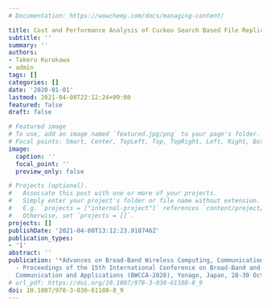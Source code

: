 ```yaml
---
# Documentation: https://wowchemy.com/docs/managing-content/

title: Cost and Performance Analysis of Cuckoo Search Based File Replication in MANET
subtitle: ''
summary: ''
authors:
- Takeru Kurokawa
- admin
tags: []
categories: []
date: '2020-01-01'
lastmod: 2021-04-08T22:12:24+09:00
featured: false
draft: false

# Featured image
# To use, add an image named `featured.jpg/png` to your page's folder.
# Focal points: Smart, Center, TopLeft, Top, TopRight, Left, Right, BottomLeft, Bottom, BottomRight.
image:
  caption: ''
  focal_point: ''
  preview_only: false

# Projects (optional).
#   Associate this post with one or more of your projects.
#   Simply enter your project's folder or file name without extension.
#   E.g. `projects = ["internal-project"]` references `content/project/deep-learning/index.md`.
#   Otherwise, set `projects = []`.
projects: []
publishDate: '2021-04-08T13:12:23.918746Z'
publication_types:
- '1'
abstract: ''
publication: '*Advances on Broad-Band Wireless Computing, Communication and Applications
  - Proceedings of the 15th International Conference on Broad-Band and Wireless Computing,
  Communication and Applications (BWCCA-2020), Yonago, Japan, 28-30 October, 2020*'
# url_pdf: https://doi.org/10.1007/978-3-030-61108-8_9
doi: 10.1007/978-3-030-61108-8_9
---
```

